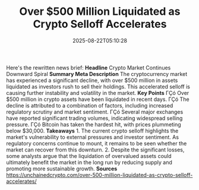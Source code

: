 ﻿---
title: "Over $500 Million Liquidated as Crypto Selloff Accelerates"
date: "2025-08-22T05:10:28"
category: "Markets"
summary: ""
slug: "over 500 million liquidated as crypto selloff accelerates"
source_urls:
  - "https://unchainedcrypto.com/over-500-million-liquidated-as-crypto-selloff-accelerates/"
seo:
  title: "Over $500 Million Liquidated as Crypto Selloff Accelerates | Hash n Hedge"
  description: ""
  keywords: ["news", "markets", "brief"]
---
Here's the rewritten news brief:  **Headline** Crypto Market Continues Downward Spiral  **Summary Meta Description** The cryptocurrency market has experienced a significant decline, with over $500 million in assets liquidated as investors rush to sell their holdings. This accelerated selloff is causing further instability and volatility in the market.  **Key Points**  ΓÇó Over $500 million in crypto assets have been liquidated in recent days. ΓÇó The decline is attributed to a combination of factors, including increased regulatory scrutiny and market sentiment. ΓÇó Several major exchanges have reported significant trading volumes, indicating widespread selling pressure. ΓÇó Bitcoin has taken the hardest hit, with prices plummeting below $30,000.  **Takeaways**  1. The current crypto selloff highlights the market's vulnerability to external pressures and investor sentiment. As regulatory concerns continue to mount, it remains to be seen whether the market can recover from this downturn. 2. Despite the significant losses, some analysts argue that the liquidation of overvalued assets could ultimately benefit the market in the long run by reducing supply and promoting more sustainable growth.  **Sources** https://unchainedcrypto.com/over-500-million-liquidated-as-crypto-selloff-accelerates/ 
